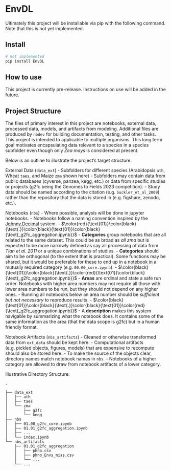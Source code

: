 # EnvDL

<!-- WARNING: THIS FILE WAS AUTOGENERATED! DO NOT EDIT! -->

Ultimately this project will be installable via pip with the following
command. Note that this is not yet implemented.

## Install

``` sh
# not implemented
pip install EnvDL
```

## How to use

This project is currently pre-release. Instructions on use will be added
in the future.

## Project Structure

The files of primary interest in this project are notebooks, external
data, processed data, models, and artifacts from modeling. Additional
files are produced by `nbdev` for building documentation, testing, and
other tasks. This project is intended to applicable to multiple
organisms. This long term goal motivates encapsulating data relevant to
a species in a species subfolder even though only *Zea mays* is
considered at present.

Below is an outline to illustrate the project’s target structure.

External Data (`data_ext`) - Subfolders for different species
(Arabidopsis `ath`, Wheat `taes`, and Maize `zma` shown here) -
Subfolders may contain data from public databases (cyverse, panzea,
kegg, etc.) or data from specific studies or projects (g2fc being the
Genomes to Fields 2023 competition). - Study data should be named
according to the citation (e.g. `buckler_et_al_2009`) rather than the
repository that the data is stored in (e.g. figshare, zenodo, etc.).

Notebooks (`nbs`) - Where possible, analysis will be done in jupyter
notebooks. - Notebooks follow a naming convention inspired by the
[Johnny.Decimal](https://johnnydecimal.com/) system. -
$\color{red}{\text{01}}\color{black}{\text{.}}\color{black}{\text{01}}\color{black}{\text{_g2fc_aggregation.ipynb}}$ -
**Categories** group notebooks that are all related to the same dataset.
This could be as broad as *all zma* but is expected to be more narrowly
defined as say all processing of data from *Tian et al. 2011* or a
unique combinations of studies. - **Categories** should aim to be
orthogonal (to the extent that is practical). Some functions may be
shared, but it would be preferable for these to end up in a notebook in
a mutually required category (e.g. `00.00_core.ipynb`). -
$\color{black}{\text{01}}\color{black}{\text{.}}\color{red}{\text{01}}\color{black}{\text{_g2fc_aggregation.ipynb}}$ -
**Areas** are ordinal and state a safe run order. Notebooks with higher
area numbers may not require all those with lower area numbers to be
run, but they should not depend on any higher ones. - Running all
notebooks below an area number should be *sufficient but not necessary*
to reproduce results. -
$\color{black}{\text{01}}\color{black}{\text{.}}\color{black}{\text{01}}\color{red}{\text{_g2fc_aggregation.ipynb}}$ -
A **description** makes this system navigable by summarizing what the
notebook does. It contains some of the same information as the area
(that the data scope is g2fc) but in a human friendly format.

Notebook Artifacts (`nbs_artifacts`) - Cleaned or otherwise transformed
data from `ext_data` should be kept here. - Computational artifacts
(e.g. pickled objects, figures, models) that are expensive to recompute
should also be stored here. - To make the source of the objects clear,
directory names match notebook names in `nbs`. - Notebooks of a higher
category are allowed to draw from notebook artifacts of a lower
category.

Illustrative Directory Structure:

    .

    ├── data_ext
    │   ├── ath
    │   ├── taes
    │   └── zma
    │       ├── g2fc
    │       └── kegg
    ├── nbs
    │   ├── 01.00_g2fc_core.ipynb
    │   ├── 01.01_g2fc_aggregation.ipynb
    │   ├── ...
    │   └── index.ipynb
    └── nbs_artifacts
        ├── 01.01_g2fc_aggregation
        │   ├── phno.csv
        │   ├── phno_Envs_miss.csv
        │   └── ...
        └── ...    
